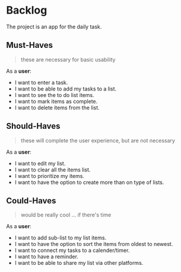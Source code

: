 # Backlog

The project is an app for the daily task.

## Must-Haves

> these are necessary for basic usability

As a **user**:

- I want to enter a task.
- I want to be able to add my tasks to a list.
- I want to see the to do list items.
- I want to mark items as complete.
- I want to delete items from the list.

## Should-Haves

> these will complete the user experience, but are not necessary

As a **user**:

- I want to edit my list.
- I want to clear all the items list.
- I want to prioritize my items.
- I want to have the option to create more than on type of lists.

## Could-Haves

> would be really cool ... if there's time

As a **user**:

- I want to add sub-list to my list items.
- I want to have the option to sort the items from oldest to newest.
- I want to connect my tasks to a calender/timer.
- I want to have a reminder.
- I want to be able to share my list via other platforms.
